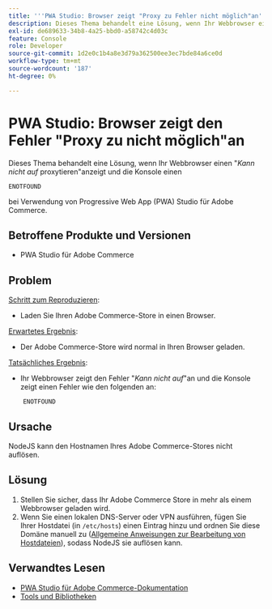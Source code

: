 ```yaml
---
title: '''PWA Studio: Browser zeigt "Proxy zu Fehler nicht möglich"an'
description: Dieses Thema behandelt eine Lösung, wenn Ihr Webbrowser ein "*Kann nicht Proxy zu"anzeigt und die Konsole ein
exl-id: de689633-34b8-4a25-bbd0-a58742c4d03c
feature: Console
role: Developer
source-git-commit: 1d2e0c1b4a8e3d79a362500ee3ec7bde84a6ce0d
workflow-type: tm+mt
source-wordcount: '187'
ht-degree: 0%

---
```


# PWA Studio: Browser zeigt den Fehler &quot;Proxy zu nicht möglich&quot;an

Dieses Thema behandelt eine Lösung, wenn Ihr Webbrowser einen &quot;*Kann nicht auf* proxytieren&quot;anzeigt und die Konsole einen

```
ENOTFOUND
```

bei Verwendung von Progressive Web App (PWA) Studio für Adobe Commerce.

## Betroffene Produkte und Versionen

* PWA Studio für Adobe Commerce

## Problem

<u>Schritt zum Reproduzieren</u>:

* Laden Sie Ihren Adobe Commerce-Store in einen Browser.

<u>Erwartetes Ergebnis</u>:

* Der Adobe Commerce-Store wird normal in Ihren Browser geladen.

<u>Tatsächliches Ergebnis</u>:

* Ihr Webbrowser zeigt den Fehler &quot;*Kann nicht auf*&quot;an und die Konsole zeigt einen Fehler wie den folgenden an:

```
    ENOTFOUND
```


## Ursache

NodeJS kann den Hostnamen Ihres Adobe Commerce-Stores nicht auflösen.

## Lösung

1. Stellen Sie sicher, dass Ihr Adobe Commerce Store in mehr als einem Webbrowser geladen wird.
1. Wenn Sie einen lokalen DNS-Server oder VPN ausführen, fügen Sie Ihrer Hostdatei (in `/etc/hosts`) einen Eintrag hinzu und ordnen Sie diese Domäne manuell zu ([Allgemeine Anweisungen zur Bearbeitung von Hostdateien](https://linuxize.com/post/how-to-edit-your-hosts-file/)), sodass NodeJS sie auflösen kann.

## Verwandtes Lesen

* [PWA Studio für Adobe Commerce-Dokumentation](https://magento.github.io/pwa-studio/)
* [Tools und Bibliotheken](https://magento.github.io/pwa-studio/technologies/tools-libraries/)
